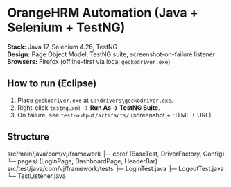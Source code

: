 # OrangeHRM Automation (Java + Selenium + TestNG)

**Stack:** Java 17, Selenium 4.26, TestNG  
**Design:** Page Object Model, TestNG suite, screenshot-on-failure listener  
**Browsers:** Firefox (offline-first via local `geckodriver.exe`)

## How to run (Eclipse)
1) Place `geckodriver.exe` at `C:\drivers\geckodriver.exe`.
2) Right-click `testng.xml` → **Run As → TestNG Suite**.
3) On failure, see `test-output/artifacts/` (screenshot + HTML + URL).

## Structure
src/main/java/com/vj/framework
├─ core/ (BaseTest, DriverFactory, Config)
└─ pages/ (LoginPage, DashboardPage, HeaderBar)
src/test/java/com/vj/framework/tests
├─ LoginTest.java
├─ LogoutTest.java
└─ TestListener.java